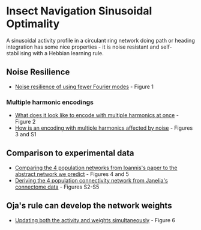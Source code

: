 # Insect Navigation Sinusoidal Optimality

A sinusoidal activity profile in a circulant ring network doing path or heading integration has some nice properties - it is noise resistant and self-stabilising with a Hebbian learning rule.

## Noise Resilience

* [Noise resilience of using fewer Fourier modes](sinusoidal%20noise%20rejection%20negative%20activity.ipynb) - Figure 1

### Multiple harmonic encodings

* [What does it look like to encode with multiple harmonics at once](encoding%20with%20multiple%20harmonics.ipynb) - Figure 2
* [How is an encoding with multiple harmonics affected by noise](noise%20affected%20multiple%20harmonics%20encoding.ipynb) - Figures 3 and S1

## Comparison to experimental data

* [Comparing the 4 population networks from Ioannis's paper to the abstract network we predict](insect%20network%20graph%20analysis.ipynb) - Figures 4 and 5
* [Deriving the 4 population connectivity network from Janelia's connectome data](fruit_fly_data_analysis.ipynb) - Figures S2-S5

## Oja's rule can develop the network weights

* [Updating both the activity and weights simultaneously](sinusoidal%20updating%20activity%20and%20weights.ipynb) - Figure 6
